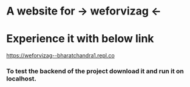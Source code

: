 # A website for -> weforvizag <-

# Experience it with below link

https://weforvizag--bharatchandra1.repl.co

### To test the backend of the project download it and run it on localhost.
